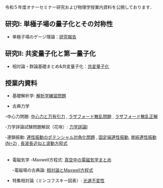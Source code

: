 令和５年度オナーセミナー研究および物理学授業内資料を公開しております．

## 研究Ⅰ: 単極子場の量子化とその対称性
* 単極子場のゲージ理論：[研究報告](https://github.com/Het0710/Het0710.github.io/blob/main/present.pdf)

## 研究Ⅱ: 共変量子化と第一量子化
* 相対論・群論基礎まとめ&共変量子化：[共変量子化](https://github.com/Het0710/Het0710.github.io/blob/main/Onor2023.pdf)


## 授業内資料
* 基礎解析学:  [解析学練習問題](https://github.com/Het0710/Het0710.github.io/blob/main/解析学_まとめ.pdf)

* 古典力学

-中心力問題: [中心力と万有引力](https://github.com/Het0710/Het0710.github.io/blob/main/中心力による運動.pdf) , [ラザフォード散乱問題](https://github.com/Het0710/Het0710.github.io/blob/main/problem222.pdf) , [ラザフォード散乱正解](https://github.com/Het0710/Het0710.github.io/blob/main/solution.pdf)　　　　　

-力学詳論試験問題解説（花咲）: [力学詳論Ⅰ](https://github.com/Het0710/Het0710.github.io/blob/main/力学詳論.pdf)
         
-連鎖振動: [連性振動のポテンシャル対角化問題](https://github.com/Het0710/Het0710.github.io/blob/main/Coupled%20Oscillator.pdf) ,                 [固定端連性振動](https://github.com/Het0710/Het0710.github.io/blob/main/力学_10.pdf), [単純連性振動(N=2)](https://github.com/Het0710/Het0710.github.io/blob/main/基礎解析学ff.pdf) , [長波長近似と波動方程式](https://github.com/Het0710/Het0710.github.io/blob/main/力学11.pdf)     
  　　　　　　　
* 電磁気学
  -Maxwell方程式: [真空中の電磁気学まとめ](https://github.com/Het0710/Het0710.github.io/blob/main/EM_classical_fields.pdf)

  -電磁場の古典論: [相対論とMaxwell方程式](https://github.com/Het0710/Het0710.github.io/blob/main/EMAD%203.pdf)

* 特集相対論（ミンコフスキー図表）: [光速不変性](https://github.com/Het0710/Het0710.github.io/blob/main/相対論.pdf)











  
